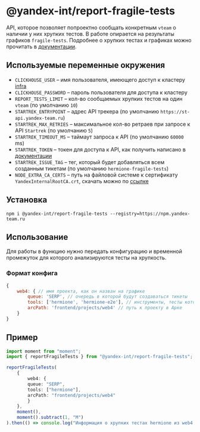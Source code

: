 # @yandex-int/report-fragile-tests

API, которое позволяет попроектно сообщать конкретным `vteam` о наличии у них хрупких тестов. В работе опирается на результаты графиков `fragile-tests`. Подробнее о хрупких тестах и графиках можно прочитать в [документации](https://wiki.yandex-team.ru/search-interfaces/infra/charts/fragile-tests/).

## Используемые переменные окружения
* `CLICKHOUSE_USER` – имя пользователя, имеющего доступ к кластеру [infra](https://yc.yandex-team.ru/folders/foogt64s2mvid58h88fg/managed-clickhouse/cluster/mdb93hb3hj9nthd6mme3)
* `CLICKHOUSE_PASSWORD` – пароль пользователя для доступа к кластеру
* `REPORT_TESTS_LIMIT` – кол-во сообщаемых хрупких тестов на один `vteam` (по умолчанию `10`)
* `STARTREK_ENTRYPOINT` – адрес API трекера (по умолчанию `https://st-api.yandex-team.ru`)
* `STARTREK_MAX_RETRIES` – максимальное кол-во ретраев при запросе к API `Startrek` (по умолчанию `5`)
* `STARTREK_TIMEOUT_MS` – таймаут запроса к API (по умолчанию `60000` ms)
* `STARTREK_TOKEN` – токен для доступа к API, как получить написано в [документации](https://docs.yandex-team.ru/cloud/tracker/concepts/access)
* `STARTREK_ISSUE_TAG` – тег, который будет добавляться всем созданным тикетам (по умолчанию `hermione-fragile-tests`)
* `NODE_EXTRA_CA_CERTS` – путь на файловой системе к сертификату `YandexInternalRootCA.crt`, скачать можно по [ссылке](https://crls.yandex.net/YandexInternalRootCA.crt)

## Установка

```shell
npm i @yandex-int/report-fragile-tests --registry=https://npm.yandex-team.ru
```

## Использование

Для работы в функцию нужно передать конфигурацию и временной промежуток для которого анализируются тесты на хрупкость.

### Формат конфига
```js
{
    web4: { // имя проекта, как он назван на графике
        queue: 'SERP', // очередь в которой будут создаваться тикеты
        tools: ['hermione', 'hermione-e2e'], // инструменты, тесты которых будут анализироваться (hermione и/или hermione-e2e)
        arcPath: 'frontend/projects/web4' // путь к проекту в Арке
    }
}
```

## Пример

```ts
import moment from "moment";
import { reportFragileTests } from "@yandex-int/report-fragile-tests";

reportFragileTests(
    {
        web4: {
        queue: "SERP",
        tools: ["hermione"],
        arcPath: "frontend/projects/web4"
        }
    },
    moment(),
    moment().subtract(1, "M")
).then(() => console.log("Информация о хрупких тестах hermione из web4 за последний месяц передана командам"));
```
